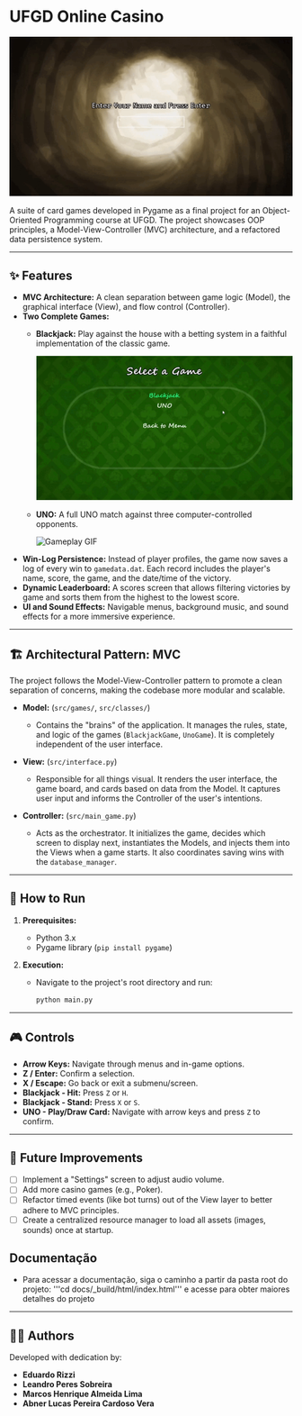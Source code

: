# UFGD Online Casino

![Gameplay GIF](Menu.gif)

A suite of card games developed in Pygame as a final project for an Object-Oriented Programming course at UFGD. The project showcases OOP principles, a Model-View-Controller (MVC) architecture, and a refactored data persistence system.

---

## ✨ Features

-   **MVC Architecture:** A clean separation between game logic (Model), the graphical interface (View), and flow control (Controller).
-   **Two Complete Games:**
    -   **Blackjack:** Play against the house with a betting system in a faithful implementation of the classic game.
       
        ![Gameplay GIF](BlackJack.gif)

        
    -   **UNO:** A full UNO match against three computer-controlled opponents.
      
        ![Gameplay GIF](uno.gif)
-   **Win-Log Persistence:** Instead of player profiles, the game now saves a log of every win to `gamedata.dat`. Each record includes the player's name, score, the game, and the date/time of the victory.
-   **Dynamic Leaderboard:** A scores screen that allows filtering victories by game and sorts them from the highest to the lowest score.
-   **UI and Sound Effects:** Navigable menus, background music, and sound effects for a more immersive experience.

---

## 🏗️ Architectural Pattern: MVC

The project follows the Model-View-Controller pattern to promote a clean separation of concerns, making the codebase more modular and scalable.

-   **Model:** (`src/games/`, `src/classes/`)
    -   Contains the "brains" of the application. It manages the rules, state, and logic of the games (`BlackjackGame`, `UnoGame`). It is completely independent of the user interface.

-   **View:** (`src/interface.py`)
    -   Responsible for all things visual. It renders the user interface, the game board, and cards based on data from the Model. It captures user input and informs the Controller of the user's intentions.

-   **Controller:** (`src/main_game.py`)
    -   Acts as the orchestrator. It initializes the game, decides which screen to display next, instantiates the Models, and injects them into the Views when a game starts. It also coordinates saving wins with the `database_manager`.

---

## 🚀 How to Run

1.  **Prerequisites:**
    -   Python 3.x
    -   Pygame library (`pip install pygame`)

2.  **Execution:**
    -   Navigate to the project's root directory and run:
        ```bash
        python main.py
        ```

---

## 🎮 Controls

-   **Arrow Keys:** Navigate through menus and in-game options.
-   **Z / Enter:** Confirm a selection.
-   **X / Escape:** Go back or exit a submenu/screen.
-   **Blackjack - Hit:** Press `Z` or `H`.
-   **Blackjack - Stand:** Press `X` or `S`.
-   **UNO - Play/Draw Card:** Navigate with arrow keys and press `Z` to confirm.

---

## 🔮 Future Improvements

-   [ ] Implement a "Settings" screen to adjust audio volume.
-   [ ] Add more casino games (e.g., Poker).
-   [ ] Refactor timed events (like bot turns) out of the View layer to better adhere to MVC principles.
-   [ ] Create a centralized resource manager to load all assets (images, sounds) once at startup.

## Documentação

- Para acessar a documentação, siga o caminho a partir da pasta root do projeto: '''cd docs/_build/html/index.html''' e acesse para obter maiores detalhes do projeto 
---

## 🧑‍💻 Authors

Developed with dedication by:
- **Eduardo Rizzi**
- **Leandro Peres Sobreira**
- **Marcos Henrique Almeida Lima**
- **Abner Lucas Pereira Cardoso Vera**
